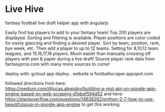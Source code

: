 Live Hive
========================

fantasy football live draft helper app with angularjs

Easily find top players to add to your fantasy team! Top 200 players are displayed. Sorting and filtering is available. Player positions are color-coded for easily glancing and finding a desired player.
Sort by team, position, rank, bye week, etc. Then add a player to up to 12 teams.
Setting for 8,10,12 team leagues, and 15,16,17,18 players.
Much easier than manually crossing off players with pen & paper during a live draft!
Source player rank data from fantasypros.com with many more sources to come!


deploy with: gcloud app deploy .
website is footballscraper.appspot.com

followed directions from here: https://medium.com/@lucas.abgodoy/building-a-rest-api-on-google-app-engine-based-on-web-scraping-d1ebef594d52
and here: https://stackoverflow.com/questions/14638262/python-2-7-how-to-use-beautifulsoup-in-google-app-engine
to get this working
